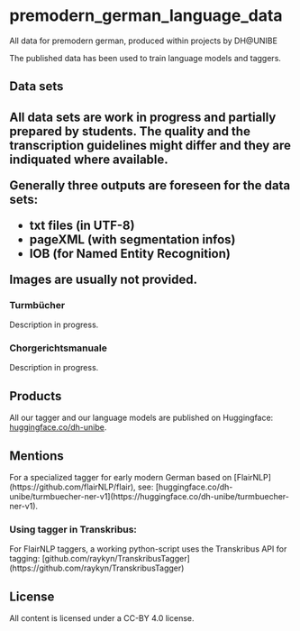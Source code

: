 # premodern_german_language_data
All data for premodern german, produced within projects by DH@UNIBE

The published data has been used to train language models and taggers.

<h2>Data sets<h2>

All data sets are work in progress and partially prepared by students. The quality and the transcription guidelines might differ and they are indiquated where available.

Generally three outputs are foreseen for the data sets:
* txt files (in UTF-8)
* pageXML (with segmentation infos)
* IOB (for Named Entity Recognition)

Images are usually not provided.

<h3>Turmbücher</h3>
Description in progress.

<h3>Chorgerichtsmanuale</h3>
Description in progress.

<h2>Products</h2>

All our tagger and our language models are published on Huggingface:
[huggingface.co/dh-unibe](https://huggingface.co/dh-unibe).

<h2>Mentions</h2>
For a specialized tagger for early modern German based on [FlairNLP](https://github.com/flairNLP/flair), see: [huggingface.co/dh-unibe/turmbuecher-ner-v1](https://huggingface.co/dh-unibe/turmbuecher-ner-v1).

<h3>Using tagger in Transkribus:</h3>
For FlairNLP taggers, a working python-script uses the Transkribus API for tagging:
[github.com/raykyn/TranskribusTagger](https://github.com/raykyn/TranskribusTagger)

<h2>License</h2>
All content is licensed under a CC-BY 4.0 license.
